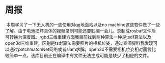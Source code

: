 # 周报

​     本周学习了一下无人机的一些使用对qg地面站以及no machine这些软件做了一些了解。由于电池损坏具体的视频录制可能还要耽搁一会儿。录制成rosbaf文件后可转换为深度图。rgbd三维重建方面我目前找到两种算法一种是tsdf算法以及open3d三维重建。区别是tsdf算法需要照片的相机位姿，通过查阅资料我发现可以通过patchmatchNet网络或者slam求解。open3d不需要相机位姿相对而言比较简单一点，该库目前还在编译中有文件无法生成可能是缺少了相应的文件。